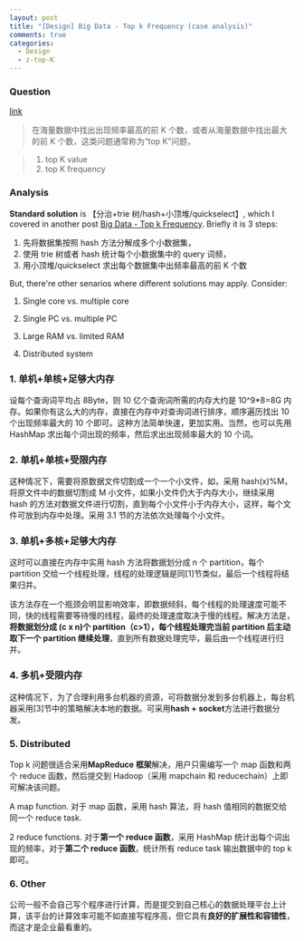 ```yaml
---
layout: post
title: "[Design] Big Data - Top k Frequency (case analysis)"
comments: true
categories:
  - Design
  - z-top-K
---
```


### Question

[link](http://dongxicheng.org/big-data/select-ten-from-billions/)

> 在海量数据中找出出现频率最高的前 K 个数，或者从海量数据中找出最大的前 K 个数，这类问题通常称为“top K”问题，

> 1. top K value
> 1. top K frequency

### Analysis

**Standard solution** is 【分治+trie 树/hash+小顶堆/quickselect】, which I covered in another post [Big Data - Top k Frequency](/design/2014-07-25-big-data-Top-k-frequency). Briefly it is 3 steps:

1. 先将数据集按照 hash 方法分解成多个小数据集，
1. 使用 trie 树或者 hash 统计每个小数据集中的 query 词频，
1. 用小顶堆/quickselect 求出每个数据集中出频率最高的前 K 个数

But, there're other senarios where different solutions may apply. Consider:

1. Single core vs. multiple core

1. Single PC vs. multiple PC

1. Large RAM vs. limited RAM

1. Distributed system

### 1. 单机+单核+足够大内存

设每个查询词平均占 8Byte，则 10 亿个查询词所需的内存大约是 10^9\*8=8G 内存。如果你有这么大的内存，直接在内存中对查询词进行排序，顺序遍历找出 10 个出现频率最大的 10 个即可。这种方法简单快速，更加实用。当然，也可以先用 HashMap 求出每个词出现的频率，然后求出出现频率最大的 10 个词。

### 2. 单机+单核+受限内存

这种情况下，需要将原数据文件切割成一个一个小文件，如，采用 hash(x)%M，将原文件中的数据切割成 M 小文件，如果小文件仍大于内存大小，继续采用 hash 的方法对数据文件进行切割，直到每个小文件小于内存大小，这样，每个文件可放到内存中处理。采用 3.1 节的方法依次处理每个小文件。

### 3. 单机+多核+足够大内存

这时可以直接在内存中实用 hash 方法将数据划分成 n 个 partition，每个 partition 交给一个线程处理，线程的处理逻辑是同[1]节类似，最后一个线程将结果归并。

该方法存在一个瓶颈会明显影响效率，即数据倾斜，每个线程的处理速度可能不同，快的线程需要等待慢的线程，最终的处理速度取决于慢的线程。解决方法是，**将数据划分成 (c x n)个 partition（c>1），每个线程处理完当前 partition 后主动取下一个 partition 继续处理**，直到所有数据处理完毕，最后由一个线程进行归并。

### 4. 多机+受限内存

这种情况下，为了合理利用多台机器的资源，可将数据分发到多台机器上，每台机器采用[3]节中的策略解决本地的数据。可采用**hash + socket**方法进行数据分发。

### 5. Distributed

Top k 问题很适合采用**MapReduce 框架**解决，用户只需编写一个 map 函数和两个 reduce 函数，然后提交到 Hadoop（采用 mapchain 和 reducechain）上即可解决该问题。

A map function. 对于 map 函数，采用 hash 算法，将 hash 值相同的数据交给同一个 reduce task.

2 reduce functions. 对于**第一个 reduce 函数**，采用 HashMap 统计出每个词出现的频率，对于**第二个 reduce 函数**，统计所有 reduce task 输出数据中的 top k 即可。

### 6. Other

公司一般不会自己写个程序进行计算，而是提交到自己核心的数据处理平台上计算，该平台的计算效率可能不如直接写程序高，但它具有**良好的扩展性和容错性**，而这才是企业最看重的。
